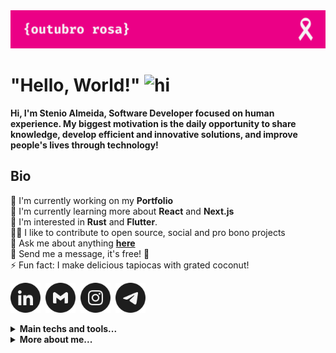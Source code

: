 <img src="https://raw.githubusercontent.com/stenioas/stenioas/main/etc/assets/social-cover-compact.png" alt="Cover" />

<h1><strong>"Hello, World!"</strong> <img src="https://user-images.githubusercontent.com/1303154/88677602-1635ba80-d120-11ea-84d8-d263ba5fc3c0.gif" width="24px" alt="hi"></h1>

<strong>Hi, I'm Stenio Almeida, Software Developer focused on human experience. My biggest motivation is the daily opportunity to share knowledge, develop efficient and innovative solutions, and improve people's lives through technology!</strong>

## **Bio**

💼 I'm currently working on my **Portfolio**<br>
🌱 I'm currently learning more about **React** and **Next.js**<br/>
🧐 I'm interested in **Rust** and **Flutter**.<br/>
🤝🏼 I like to contribute to open source, social and pro bono projects<br/>
💬 Ask me about anything [**here**][telegram]<br/>
💌 Send me a message, it's free! 🤗<br/>
⚡ Fun fact: I make delicious tapiocas with grated coconut!

[<img src="./etc/assets/social-linkedin.svg" alt="Linkedin" width="48" height="48" />][linkedin]&nbsp;
[<img src="./etc/assets/social-gmail.svg" alt="Gmail" width="48" height="48" />][gmail]&nbsp;
[<img src="./etc/assets/social-instagram.svg" alt="Instagram" width="48" height="48" />][instagram]&nbsp;
[<img src="./etc/assets/social-telegram.svg" alt="Telegram" width="48" height="48" />][telegram]

<details>
<summary><strong>Main techs and tools...</strong></summary>
<br/>

<img src="./etc/assets/html5.svg" title="HTML5" alt="Html5" width="36" height="36" /><img src="./etc/assets/css3.svg" title="CSS3" alt="CSS3" width="36" height="36" /><img src="./etc/assets/javascript.svg" title="JavaScript" alt="Javascript" width="36" height="36" /><img src="./etc/assets/typescript.svg" title="TypeScript" alt="Typescript" width="36" height="36" /><img src="./etc/assets/react.svg" title="React" alt="React" width="36" height="36" /><img src="./etc/assets/styled-components.svg" title="Styled Components" alt="Styled Components" width="36" height="36" /><img src="./etc/assets/scss.svg" title="SCSS" alt="SCSS" width="36" height="36" /><img src="./etc/assets/figma.svg" title="Figma" alt="Figma" width="36" height="36" /><img src="./etc/assets/python.svg" title="Python" alt="Python" width="36" height="36" /><img src="./etc/assets/bashscript.svg" title="Bash Script" alt="Bash Script" width="36" height="36" /><img src="./etc/assets/linux.svg" title="Linux" alt="Linux" width="36" height="36" /><img src="./etc/assets/vscode.svg" title="Visual Studio Code" alt="Visual Studio Code" width="36" height="36" /><img src="./etc/assets/npm.svg" title="NPM" alt="NPM" width="36" height="36" /><img src="./etc/assets/yarn.svg" title="Yarn" alt="Yarn" width="36" height="36" /><img src="./etc/assets/git.svg" title="Git" alt="Git" width="36" height="36" /><img src="./etc/assets/markdown.svg" title="Markdown" alt="Markdown" width="36" height="36" /><img src="./etc/assets/mdnwebdocs.svg" title="MDN Web Docs" alt="MDN Web Docs" width="36" height="36" />

</details>

<details>
<summary><strong>More about me...</strong></summary>
<br/>

<img src="https://img.shields.io/github/followers/stenioas.svg?style=social&label=Followers&maxAge=2592000" alt="Github followers" /><br />

<div>
<img src="https://github-readme-stats.vercel.app/api?username=stenioas&count_private=true&show_icons=true&theme=react" alt="Github Stats" height="180em"/> <img src="https://github-readme-stats.vercel.app/api/top-langs/?username=stenioas&layout=compact&theme=react&langs_count=8" alt="Top langs" height="180em"/>
</div>

</details>

<!-- links -->

[linkedin]: https://linkedin.com/in/stenioas/
[instagram]: https://instagram.com/stenioas/
[telegram]: https://t.me/stenioas/
[gmail]: mailto:stenioas@gmail.com
